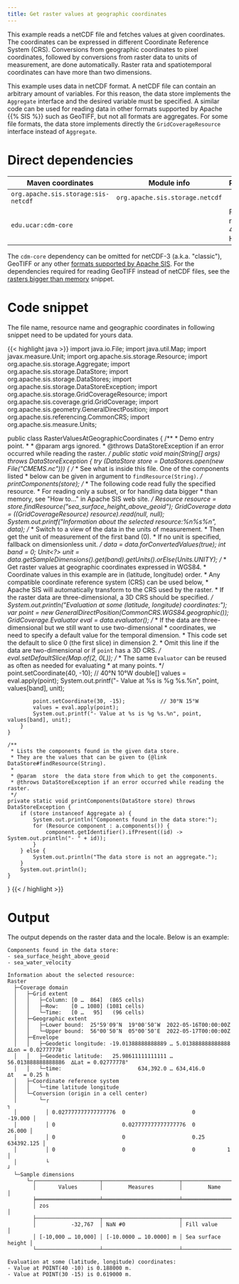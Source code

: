 ```yaml
---
title: Get raster values at geographic coordinates
---
```


This example reads a netCDF file and fetches values at given coordinates.
The coordinates can be expressed in different Coordinate Reference System (CRS).
Conversions from geographic coordinates to pixel coordinates,
followed by conversions from raster data to units of measurement,
are done automatically.
Raster rata and spatiotemporal coordinates can have more than two dimensions.

This example uses data in netCDF format.
A netCDF file can contain an arbitrary amount of variables.
For this reason, the data store implements the `Aggregate` interface
and the desired variable must be specified.
A similar code can be used for reading data in other
formats supported by Apache {{% SIS %}} such as GeoTIFF,
but not all formats are aggregates.
For some file formats, the data store implements directly
the `GridCoverageResource` interface instead of `Aggregate`.


# Direct dependencies

Maven coordinates                   | Module info                     | Remarks
----------------------------------- | ------------------------------- | --------------------
`org.apache.sis.storage:sis-netcdf` | `org.apache.sis.storage.netcdf` |
`edu.ucar:cdm-core`                 |                                 | For netCDF-4 or HDF5

The `cdm-core` dependency can be omitted for netCDF-3 (a.k.a. "classic"),
GeoTIFF or any other [formats supported by Apache SIS](../formats.html).
For the dependencies required for reading GeoTIFF instead of netCDF files,
see the [rasters bigger than memory](rasters_bigger_than_memory.html) snippet.


# Code snippet

The file name, resource name and geographic coordinates
in following snippet need to be updated for yours data.

{{< highlight java >}}
import java.io.File;
import java.util.Map;
import javax.measure.Unit;
import org.apache.sis.storage.Resource;
import org.apache.sis.storage.Aggregate;
import org.apache.sis.storage.DataStore;
import org.apache.sis.storage.DataStores;
import org.apache.sis.storage.DataStoreException;
import org.apache.sis.storage.GridCoverageResource;
import org.apache.sis.coverage.grid.GridCoverage;
import org.apache.sis.geometry.GeneralDirectPosition;
import org.apache.sis.referencing.CommonCRS;
import org.apache.sis.measure.Units;

public class RasterValuesAtGeographicCoordinates {
    /**
     * Demo entry point.
     *
     * @param  args  ignored.
     * @throws DataStoreException if an error occurred while reading the raster.
     */
    public static void main(String[] args) throws DataStoreException {
        try (DataStore store = DataStores.open(new File("CMEMS.nc"))) {
            /*
             * See what is inside this file. One of the components listed
             * below can be given in argument to `findResource(String)`.
             */
            printComponents(store);
            /*
             * The following code read fully the specified resource.
             * For reading only a subset, or for handling data bigger
             * than memory, see "How to..." in Apache SIS web site.
             */
            Resource resource = store.findResource("sea_surface_height_above_geoid");
            GridCoverage data = ((GridCoverageResource) resource).read(null, null);
            System.out.printf("Information about the selected resource:%n%s%n", data);
            /*
             * Switch to a view of the data in the units of measurement.
             * Then get the unit of measurement of the first band (0).
             * If no unit is specified, fallback on dimensionless unit.
             */
            data = data.forConvertedValues(true);
            int band = 0;
            Unit<?> unit = data.getSampleDimensions().get(band).getUnits().orElse(Units.UNITY);
            /*
             * Get raster values at geographic coordinates expressed in WGS84.
             * Coordinate values in this example are in (latitude, longitude) order.
             * Any compatible coordinate reference system (CRS) can be used below,
             * Apache SIS will automatically transform to the CRS used by the raster.
             * If the raster data are three-dimensional, a 3D CRS should be specified.
             */
            System.out.println("Evaluation at some (latitude, longitude) coordinates:");
            var point = new GeneralDirectPosition(CommonCRS.WGS84.geographic());
            GridCoverage.Evaluator eval = data.evaluator();
            /*
             * If the data are three-dimensional but we still want to use two-dimensional
             * coordinates, we need to specify a default value for the temporal dimension.
             * This code set the default to slice 0 (the first slice) in dimension 2.
             * Omit this line if the data are two-dimensional or if `point` has a 3D CRS.
             */
            eval.setDefaultSlice(Map.of(2, 0L));
            /*
             * The same `Evaluator` can be reused as often as needed for evaluating
             * at many points.
             */
            point.setCoordinate(40, -10);           // 40°N 10°W
            double[] values = eval.apply(point);
            System.out.printf("- Value at %s is %g %s.%n", point, values[band], unit);

            point.setCoordinate(30, -15);           // 30°N 15°W
            values = eval.apply(point);
            System.out.printf("- Value at %s is %g %s.%n", point, values[band], unit);
        }
    }

    /**
     * Lists the components found in the given data store.
     * They are the values that can be given to {@link DataStore#findResource(String).
     *
     * @param  store  the data store from which to get the components.
     * @throws DataStoreException if an error occurred while reading the raster.
     */
    private static void printComponents(DataStore store) throws DataStoreException {
        if (store instanceof Aggregate a) {
            System.out.println("Components found in the data store:");
            for (Resource component : a.components()) {
                component.getIdentifier().ifPresent((id) -> System.out.println("- " + id));
            }
        } else {
            System.out.println("The data store is not an aggregate.");
        }
        System.out.println();
    }
}
{{< / highlight >}}


# Output

The output depends on the raster data and the locale.
Below is an example:

```
Components found in the data store:
- sea_surface_height_above_geoid
- sea_water_velocity

Information about the selected resource:
Raster
  ├─Coverage domain
  │   ├─Grid extent
  │   │   ├─Column: [0 …  864]  (865 cells)
  │   │   ├─Row:    [0 … 1080] (1081 cells)
  │   │   └─Time:   [0 …   95]   (96 cells)
  │   ├─Geographic extent
  │   │   ├─Lower bound:  25°59′09″N  19°00′50″W  2022-05-16T00:00:00Z
  │   │   └─Upper bound:  56°00′50″N  05°00′50″E  2022-05-17T00:00:00Z
  │   ├─Envelope
  │   │   ├─Geodetic longitude: -19.01388888888889 … 5.013888888888888   ∆Lon = 0.02777778°
  │   │   ├─Geodetic latitude:   25.98611111111111 … 56.013888888888886  ∆Lat = 0.02777778°
  │   │   └─time:                        634,392.0 … 634,416.0           ∆t   = 0.25 h
  │   ├─Coordinate reference system
  │   │   └─time latitude longitude
  │   └─Conversion (origin in a cell center)
  │       └─┌                                                              ┐
  │         │ 0.027777777777777776  0                     0        -19.000 │
  │         │ 0                     0.027777777777777776  0         26.000 │
  │         │ 0                     0                     0.25  634392.125 │
  │         │ 0                     0                     0          1     │
  │         └                                                              ┘
  └─Sample dimensions
      └─┌────────────────────┬────────────────────────┬────────────────────┐
        │       Values       │        Measures        │        Name        │
        ╞════════════════════╧════════════════════════╧════════════════════╡
        │ zos                                                              │
        ├────────────────────┬────────────────────────┬────────────────────┤
        │           -32,767  │ NaN #0                 │ Fill value         │
        │ [-10,000 … 10,000] │ [-10.0000 … 10.0000] m │ Sea surface height │
        └────────────────────┴────────────────────────┴────────────────────┘

Evaluation at some (latitude, longitude) coordinates:
- Value at POINT(40 -10) is 0.188000 m.
- Value at POINT(30 -15) is 0.619000 m.
```

